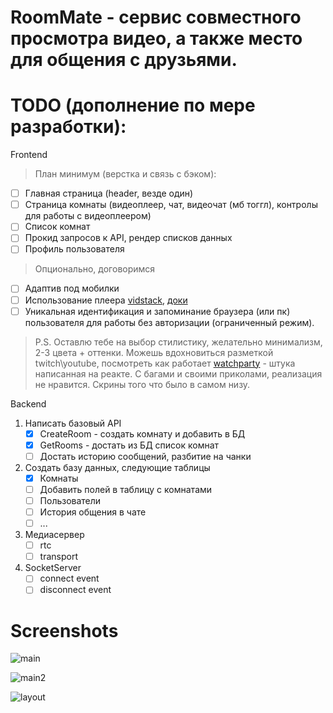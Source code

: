 # RoomMate - сервис совместного просмотра видео, а также место для общения с друзьями.

# TODO (дополнение по мере разработки): 

Frontend

> План минимум (верстка и связь с бэком):
- [ ] Главная страница (header, везде один)
- [ ] Страница комнаты (видеоплеер, чат, видеочат (мб тоггл), контролы для работы с видеоплеером)
- [ ] Список комнат
- [ ] Прокид запросов к API, рендер списков данных
- [ ] Профиль пользователя
> Опционально, договоримся
- [ ] Адаптив под мобилки
- [ ] Использование плеера [vidstack](https://www.vidstack.io/), [доки](https://www.vidstack.io/docs/player?styling=default-theme)
- [ ] Уникальная идентификация и запоминание браузера (или пк) пользователя для работы без авторизации (ограниченный режим).

> P.S. Оставлю тебе на выбор стилистику, желательно минимализм, 2-3 цвета + оттенки. Можешь вдохновиться разметкой twitch\youtube,
посмотреть как работает [watchparty](https://www.watchparty.me/) - штука написанная на реакте. С багами и своими приколами, реализация не нравится. Скрины того что было в самом низу.

Backend
1) Написать базовый API
   - [X] CreateRoom - создать комнату и добавить в БД
   - [X] GetRooms - достать из БД список комнат
   - [ ] Достать историю сообщений, разбитие на чанки
2) Создать базу данных, следующие таблицы
   - [X] Комнаты
   - [ ] Добавить полей в таблицу с комнатами
   - [ ] Пользователи
   - [ ] История общения в чате
   - [ ] ...
3) Медиасервер
   - [ ] rtc
   - [ ] transport

4) SocketServer
   - [ ] connect event
   - [ ] disconnect event

# Screenshots
![main](https://github.com/fitumi0/RoomMate/assets/87011164/be59a03b-7a57-40c0-b3f0-a48e6fdb6f11)

![main2](https://github.com/fitumi0/RoomMate/assets/87011164/8a87db80-73b1-44fa-ac9f-f1170619862c)

![layout](https://github.com/fitumi0/RoomMate/assets/87011164/ecfdada6-62f3-43e1-a28d-2d14ef9558f2)
